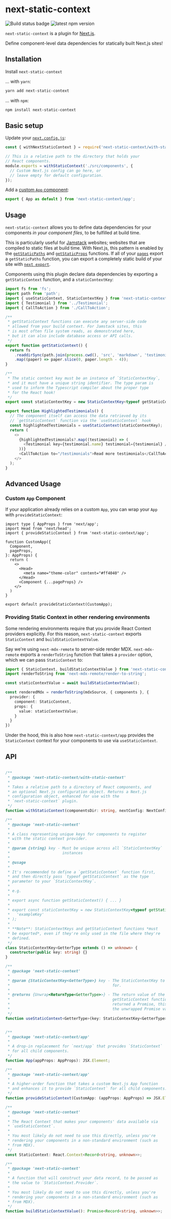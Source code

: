 # next-static-context

![Build status badge](https://img.shields.io/github/workflow/status/newsguildny/next-static-context/Validation/main) ![latest npm version](https://img.shields.io/npm/v/next-static-context/latest)

`next-static-context` is a plugin for [Next.js](https://nextjs.org).

Define component-level data dependencies for statically built Next.js sites!

## Installation

Install `next-static-context`

... with `yarn`:

```sh
yarn add next-static-context
```

... with `npm`:

```sh
npm install next-static-context
```

## Basic setup

Update your [`next.config.js`](https://nextjs.org/docs/api-reference/next.config.js/introduction):

```javascript
const { withNextStaticContext } = require('next-static-context/with-static-context');

// This is a relative path to the directory that holds your
// React components.
module.exports = withStaticContext('./src/components', {
  // Custom Next.js config can go here, or
  // leave empty for default configuration.
});
```

Add a [custom `App` component](https://nextjs.org/docs/advanced-features/custom-app):

```typescript
export { App as default } from 'next-static-context/app';
```

## Usage

`next-static-context` allows you to define data dependencies for your components *in your component files*, to be fulfilled at build time.

This is particularly useful for [Jamstack](https://jamstack.org/) websites; websites that are compiled to static files at build time. With Next.js, this pattern is enabled by the [`getStaticPaths`](https://nextjs.org/docs/basic-features/data-fetching/get-static-paths) and [`getStaticProps`](https://nextjs.org/docs/basic-features/data-fetching/get-static-props) functions. If all of your [`pages`](https://nextjs.org/docs/basic-features/pages) export a `getStaticPaths` function, you can export a completely static build of your site with [`next export`](https://nextjs.org/docs/advanced-features/static-html-export).

Components using this plugin declare data dependencies by exporting a `getStaticContext` function, and a `staticContextKey`:

```typescript
import fs from 'fs';
import path from 'path';
import { useStaticContext, StaticContextKey } from 'next-static-context';
import { Testimonial } from '../Testimonial';
import { CallToAction } from './CallToAction';

/**
 * getStaticContext functions can execute any server-side code
 * allowed from your build context. For Jamstack sites, this
 * is most often file system reads, as demonstrated here,
 * but it can also include database access or API calls.
 */
export function getStaticContext() {
  return fs
    .readdirSync(path.join(process.cwd(), 'src', 'markdown', 'testimonials'))
    .map((paper) => paper.slice(0, paper.length - 4));
}

/**
 * The static context key must be an instance of `StaticContextKey`,
 * and it must have a unique string identifier. The type param is
 * used to inform the Typescript compiler about the proper type
 * for the React hook!
 */
export const staticContextKey = new StaticContextKey<typeof getStaticContext>('highlightedTestimonials');

export function HighlightedTestimonials() {
  // The component itself can access the data retrieved by its
  // `getStaticContext` function via the `useStaticContext` hook
  const highlightedTestimonials = useStaticContext(staticContextKey);
  return (
    <>
      {highlightedTestimonials?.map((testimonial) => (
        <Testimonial key={testimonial.name} testimonial={testimonial} />
      ))}
      <CallToAction to="/testimonials">Read more testimonials</CallToAction>
    </>
  );
}
```

## Advanced Usage

### Custom `App` Component

If your application already relies on a custom `App`, you can wrap your `App` with `provideStaticContext`:

```tsx
import type { AppProps } from 'next/app';
import Head from 'next/head';
import { provideStaticContext } from 'next-static-context/app';

function CustomApp({
  Component,
  pageProps,
}: AppProps) {
  return (
    <>
      <Head>
        <meta name="theme-color" content="#ff4040" />
      </Head>
      <Component {...pageProps} />
    </>
  )
}

export default provideStaticContext(CustomApp);
```

### Providing Static Context in other rendering environments

Some rendering environments require that you provide React Context providers explicitly. For this reason, `next-static-context` exports `StaticContext` and `buildStaticContextValue`.

Say we're using `next-mdx-remote` to server-side render MDX. `next-mdx-remote` exports a `renderToString` function that takes a `provider` option, which we can pass `StaticContext` to:

```typescript
import { StaticContext, buildStaticContextValue } from 'next-static-context';
import renderToString from 'next-mdx-remote/render-to-string';

const staticContextValue = await buildStaticContextValue();

const renderedMdx = renderToString(mdxSource, { components }, {
  provider: {
    component: StaticContext,
    props: {
      value: staticContextValue;
    }
  }
})
```

Under the hood, this is also how `next-static-context/app` provides the `StaticContext` context for your components to use via `useStaticContext`.

## API

```typescript

/**
 * @package 'next-static-context/with-static-context'
 * 
 * Takes a relative path to a directory of React components, and
 * an optional Next.js configuration object. Returns a Next.js
 * configuration object, enhanced for use with the
 * `next-static-context` plugin.
 */
function withStaticContext(componentsDir: string, nextConfig: NextConfig = {}): NextConfig;

/**
 * @package 'next-static-context'
 * 
 * A class representing unique keys for components to register
 * with the static context provider.
 * 
 * @param {string} key - Must be unique across all `StaticContextKey`
 *                       instances
 * 
 * @usage
 * 
 * It's recommended to define a `getStaticContext` function first,
 * and then directly pass `typeof getStaticContext` as the type
 * parameter to your `StaticContextKey`.
 * 
 * e.g.
 * 
 * export async function getStaticContext() { ... }
 * 
 * export const staticContextKey = new StaticContextKey<typeof getStaticContext>(
 *   'exampleKey'
 * );
 * 
 * **Note**: StaticContextKeys and getStaticContext functions *must
 * be exported*, even if they're only used in the file where they're
 * defined.
 */
class StaticContextKey<GetterType extends () => unknown> {
  constructor(public key: string) {}
}

/**
 * @package 'next-static-context'
 * 
 * @param {StaticContextKey<GetterType>} key - The StaticContextKey to retrieve data
 *                                             for.
 * 
 * @returns {Unwrap<ReturnType<GetterType>>} - The return value of the associated
 *                                             getStaticContext function. If the function
 *                                             returned a Promise, this hook will return
 *                                             the unwrapped Promise value.
 */
function useStaticContext<GetterType>(key: StaticContextKey<GetterType>): Unwrap<ReturnType<GetterType>>;


/**
 * @package 'next-static-context/app'
 * 
 * A drop-in replacement for `next/app` that provides `StaticContext`
 * for all child components.
 */
function App(appProps: AppProps): JSX.Element;

/**
 * @package 'next-static-context/app'
 * 
 * A higher-order function that takes a custom Next.js App function
 * and enhances it to provide `StaticContext` for all child components.
 */
function provideStaticContext(CustomApp: (appProps: AppProps) => JSX.Element): JSX.Element;

/**
 * @package 'next-static-context'
 * 
 * The React Context that makes your components' data available via
 * `useStaticContext`.
 * 
 * You most likely do not need to use this directly, unless you're
 * rendering your components in a non-standard environment (such as
 * from MDX).
 */
const StaticContext: React.Context<Record<string, unknown>>;

/**
 * @package 'next-static-context'
 * 
 * A function that will construct your data record, to be passed as
 * the value to `StaticContext.Provider`.
 * 
 * You most likely do not need to use this directly, unless you're
 * rendering your components in a non-standard environment (such as
 * from MDX).
 */
function buildStaticContextValue(): Promise<Record<string, unknown>>;
```
